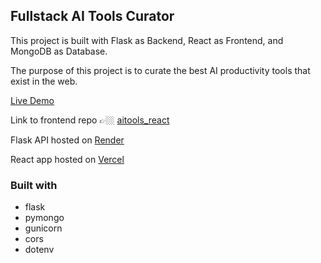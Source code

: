 ## Fullstack AI Tools Curator
This project is built with Flask as Backend, React as Frontend, and MongoDB as Database.

The purpose of this project is to curate the best AI productivity tools that exist in the web.

[Live Demo](https://ai-stash.vercel.app/)

Link to frontend repo 👉🏼 [aitools_react](https://github.com/GITvoren/aitools_react)

Flask API hosted on [Render](https://render.com/)

React app hosted on [Vercel](https://vercel.com/dashboard)


### Built with
  - flask
  - pymongo
  - gunicorn
  - cors
  - dotenv
